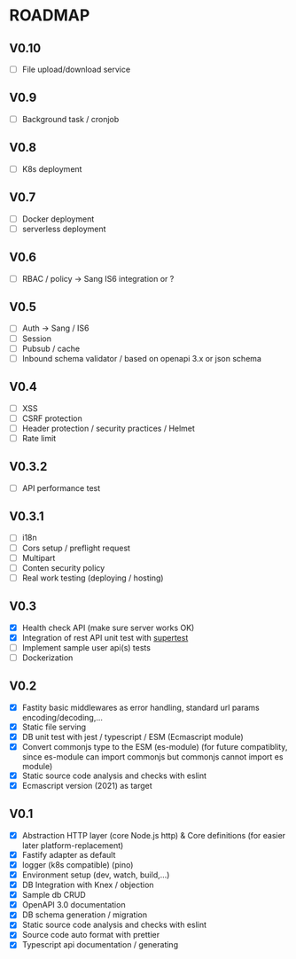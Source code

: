 # ROADMAP

## V0.10

* [ ] File upload/download service

## V0.9

* [ ] Background task / cronjob

## V0.8

* [ ] K8s deployment

## V0.7

* [ ] Docker deployment
* [ ] serverless deployment

## V0.6

* [ ] RBAC / policy -> Sang IS6 integration or ?

## V0.5

* [ ] Auth -> Sang / IS6
* [ ] Session
* [ ] Pubsub / cache
* [ ] Inbound schema validator / based on openapi 3.x or json schema

## V0.4

* [ ] XSS
* [ ] CSRF protection
* [ ] Header protection / security practices / Helmet
* [ ] Rate limit

## V0.3.2

* [ ] API performance test

## V0.3.1

* [ ] i18n
* [ ] Cors setup / preflight request
* [ ] Multipart
* [ ] Conten security policy
* [ ] Real work testing (deploying / hosting)

## V0.3

* [X] Health check API (make sure server works OK)
* [X] Integration of rest API unit test with [supertest](https://github.com/visionmedia/supertest)
* [ ] Implement sample user api(s) tests
* [ ] Dockerization

## V0.2

* [X] Fastity basic middlewares as error handling, standard url params encoding/decoding,...
* [X] Static file serving
* [X] DB unit test with jest / typescript / ESM (Ecmascript module)
* [X] Convert commonjs type to the ESM (es-module) (for future compatiblity, since es-module can import commonjs but commonjs cannot import es module)
* [X] Static source code analysis and checks with eslint
* [X] Ecmascript version (2021) as target

## V0.1

* [x] Abstraction HTTP layer (core Node.js http) & Core definitions (for easier later platform-replacement)
* [X] Fastify adapter as default
* [X] logger (k8s compatible) (pino)
* [X] Environment setup (dev, watch, build,...)
* [X] DB Integration with Knex / objection
* [X] Sample db CRUD
* [X] OpenAPI 3.0 documentation
* [X] DB schema generation / migration
* [X] Static source code analysis and checks with eslint
* [X] Source code auto format with prettier
* [X] Typescript api documentation / generating
